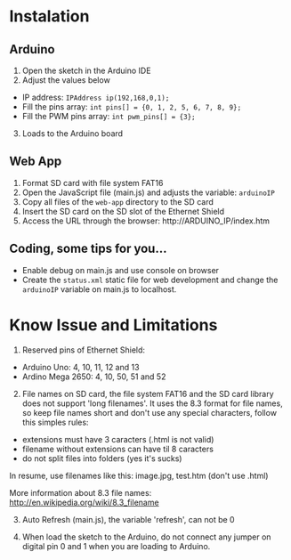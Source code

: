 # Instalation

## Arduino

1. Open the sketch in the Arduino IDE
2. Adjust the values below
  * IP address: `IPAddress ip(192,168,0,1);`
  * Fill the pins array: `int pins[] = {0, 1, 2, 5, 6, 7, 8, 9};`
  * Fill the PWM pins array: `int pwm_pins[] = {3};`
3. Loads to the Arduino board

## Web App

1. Format SD card with file system FAT16
2. Open the JavaScript file (main.js) and adjusts the variable: `arduinoIP`
3. Copy all files of the `web-app` directory to the SD card
4. Insert the SD card on the SD slot of the Ethernet Shield
5. Access the URL through the browser: http://ARDUINO_IP/index.htm

## Coding, some tips for you...

* Enable debug on main.js and use console on browser
* Create the `status.xml` static file for web development and change the
`arduinoIP` variable on main.js to localhost.

# Know Issue and Limitations

1. Reserved pins of Ethernet Shield:
  * Arduino Uno: 4, 10, 11, 12 and 13
  * Ardino Mega 2650: 4, 10, 50, 51 and 52

2. File names on SD card, the file system FAT16 and the SD card library does not
support 'long filenames'. It uses the 8.3 format for file names, so keep file
names short and don't use any special characters, follow this simples rules:
  * extensions must have 3 caracters (.html is not valid)
  * filename without extensions can have til 8 caracters
  * do not split files into folders (yes it's sucks)

In resume, use filenames like this: image.jpg, test.htm (don't use .html)

More information about 8.3 file names: http://en.wikipedia.org/wiki/8.3_filename

3. Auto Refresh (main.js), the variable 'refresh', can not be 0

4. When load the sketch to the Arduino, do not connect any jumper on digital pin
0 and 1 when you are loading to Arduino.
